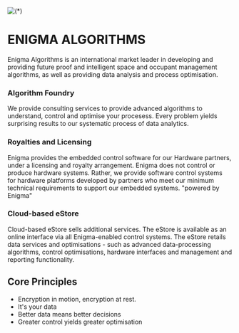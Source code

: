 ![(*)][logo]
# ENIGMA ALGORITHMS

Enigma Algorithms is an international market leader in developing and providing future proof and intelligent space and occupant management algorithms, as well as providing data analysis and process optimisation.

### Algorithm Foundry
We provide consulting services to provide advanced algorithms to understand, control and optimise your procesess. Every problem yields surprising results to our systematic process of data analytics. 


### Royalties and Licensing
Enigma provides the embedded control software for our Hardware partners, under a licensing and royalty arrangement. Enigma does not control or produce hardware systems. Rather, we provide software control systems for hardware platforms developed by partners who meet our minimum technical requirements to support our embedded systems.
"powered by Enigma"

### Cloud-based eStore
Cloud-based eStore sells additional services.
The eStore is available as an online interface via all Enigma-enabled control systems.
The eStore retails data services and optimisations - such as 
advanced data-processing algorithms, control optimisations, hardware interfaces and management and reporting functionality.


## Core Principles

 - Encryption in motion, encryption at rest.
 - It's your data
 - Better data means better decisions
 - Greater control yields greater optimisation



 [logo]: https://enigmaalgorithms.github.io/images/logo.png "ENIGMA"